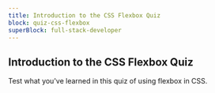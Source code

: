 ```yaml
---
title: Introduction to the CSS Flexbox Quiz
block: quiz-css-flexbox
superBlock: full-stack-developer
---
```


## Introduction to the CSS Flexbox Quiz

Test what you've learned in this quiz of using flexbox in CSS.
